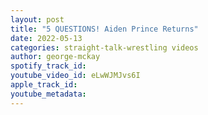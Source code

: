 ```yaml
---
layout: post
title: "5 QUESTIONS! Aiden Prince Returns"
date: 2022-05-13
categories: straight-talk-wrestling videos
author: george-mckay
spotify_track_id: 
youtube_video_id: eLwWJMJvs6I
apple_track_id: 
youtube_metadata: 
---
```


